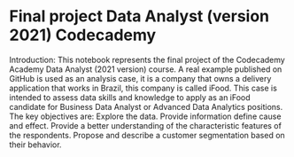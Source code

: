 # Final project Data Analyst (version 2021) Codecademy
 Introduction:  This notebook represents the final project of the Codecademy Academy Data Analyst (2021 version) course. A real example published on GitHub is used as an analysis case, it is a company that owns a delivery application that works in Brazil, this company is called iFood.  This case is intended to assess data skills and knowledge to apply as an iFood candidate for Business Data Analyst or Advanced Data Analytics positions.  The key objectives are: Explore the data. Provide information define cause and effect. Provide a better understanding of the characteristic features of the respondents. Propose and describe a customer segmentation based on their behavior.
